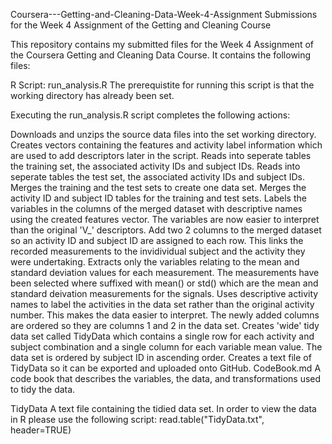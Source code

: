 Coursera---Getting-and-Cleaning-Data-Week-4-Assignment
Submissions for the Week 4 Assignment of the Getting and Cleaning Course

This repository contains my submitted files for the Week 4 Assignment of the Coursera Getting and Cleaning Data Course. It contains the following files:

R Script: run_analysis.R
The prerequistite for running this script is that the working directory has already been set.

Executing the run_analysis.R script completes the following actions:

Downloads and unzips the source data files into the set working directory.
Creates vectors containing the features and activity label information which are used to add descriptors later in the script.
Reads into seperate tables the training set, the associated activity IDs and subject IDs.
Reads into seperate tables the test set, the associated activity IDs and subject IDs.
Merges the training and the test sets to create one data set.
Merges the activity ID and subject ID tables for the training and test sets.
Labels the variables in the columns of the merged dataset with descriptive names using the created features vector. The variables are now easier to interpret than the original 'V_' descriptors.
Add two 2 columns to the merged dataset so an activity ID and subject ID are assigned to each row. This links the recorded measurements to the invidividual subject and the activity they were undertaking.
Extracts only the variables relating to the mean and standard deviation values for each measurement. The measurements have been selected where suffixed with mean() or std() which are the mean and standard deivation measurements for the signals.
Uses descriptive activity names to label the activities in the data set rather than the original activity number. This makes the data easier to interpret. The newly added columns are ordered so they are columns 1 and 2 in the data set.
Creates 'wide' tidy data set called TidyData which contains a single row for each activity and subject combination and a single column for each variable mean value. The data set is ordered by subject ID in ascending order.
Creates a text file of TidyData so it can be exported and uploaded onto GitHub.
CodeBook.md
A code book that describes the variables, the data, and transformations used to tidy the data.

TidyData
A text file containing the tidied data set. In order to view the data in R please use the following script: read.table("TidyData.txt", header=TRUE)
